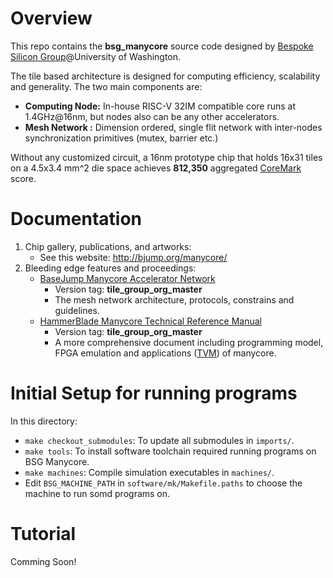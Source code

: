# Overview 

This repo contains the **bsg\_manycore** source code designed by [Bespoke Silicon Group](http://cseweb.ucsd.edu/~mbtaylor/research_team.html)@University of Washington. 

The tile based architecture is designed for computing efficiency, scalability and generality. The two main components are:

* **Computing Node:** In-house RISC-V 32IM compatible core runs at 1.4GHz@16nm, but nodes also can be any other accelerators.
* **Mesh Network  :** Dimension ordered, single flit network with inter-nodes synchronization primitives (mutex, barrier etc.)

Without any customized circuit, a 16nm prototype chip that holds 16x31 tiles on a 4.5x3.4 mm^2 die space achieves **812,350**
aggregated [CoreMark](https://www.eembc.org/coremark/) score.

# Documentation 

1.  Chip gallery, publications, and artworks:
    * See this website: http://bjump.org/manycore/
2.  Bleeding edge features and proceedings:
    * [BaseJump Manycore Accelerator Network](https://docs.google.com/document/d/1-i62N72pfx2Cd_xKT3hiTuSilQnuC0ZOaSQMG8UPkto/edit?usp=sharing) 
        * Version tag: **tile\_group\_org\_master**
        * The mesh network architecture, protocols, constrains and guidelines.
    * [HammerBlade Manycore Technical Reference Manual](https://docs.google.com/document/d/1b2g2nnMYidMkcn6iHJ9NGjpQYfZeWEmMdLeO_3nLtgo/edit?usp=sharing)
        * Version tag: **tile\_group\_org\_master**
        * A more comprehensive document including programming model, FPGA emulation and applications ([TVM](https://tvm.ai)) of manycore.

# Initial Setup for running programs

In this directory:

- `make checkout_submodules`: To update all submodules in `imports/`.
- `make tools`: To install software toolchain required running programs on BSG Manycore.
- `make machines`: Compile simulation executables in `machines/`.
- Edit `BSG_MACHINE_PATH` in `software/mk/Makefile.paths` to choose the machine to run somd programs on.

# Tutorial 

Comming Soon!
